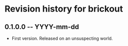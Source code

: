 # Revision history for brickout

## 0.1.0.0 -- YYYY-mm-dd

* First version. Released on an unsuspecting world.

